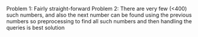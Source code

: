 Problem 1: Fairly straight-forward
Problem 2: There are very few (<400) such numbers, and also the next number can be found using the previous numbers so preprocessing to find all such numbers and then handling the queries is best solution
